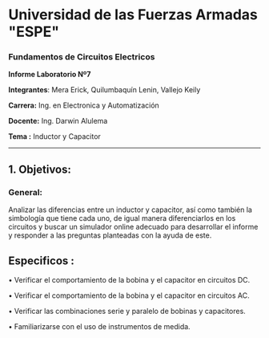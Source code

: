 # Universidad de las Fuerzas Armadas "ESPE" 

### Fundamentos de Circuitos Electricos

**Informe Laboratorio Nº7** 

**Integrantes**: Mera Erick, Quilumbaquín Lenin, Vallejo Keily

**Carrera:** Ing. en Electronica y Automatización 

**Docente:** Ing. Darwin Alulema

**Tema :** Inductor y Capacitor 

-----------------------------------------------------------------------------------------------------------------------------------------------------------------------

## 1. Objetivos: 

### General:

Analizar las diferencias entre un inductor y capacitor, así como también la simbología que tiene cada uno, de igual manera diferenciarlos en los circuitos y buscar un simulador online adecuado para desarrollar el informe y responder a las preguntas planteadas con la ayuda de este.

## Especificos :

•	Verificar el comportamiento de la bobina y el capacitor en circuitos DC.

•	Verificar el comportamiento de la bobina y el capacitor en circuitos AC.

•	Verificar las combinaciones serie y paralelo de bobinas y capacitores.

•	Familiarizarse con el uso de instrumentos de medida.



